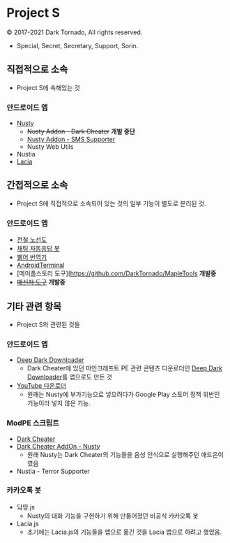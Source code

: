 # Project S
© 2017-2021 Dark Tornado, All rights reserved.
* Special, Secret, Secretary, Support, Sorin.

## 직접적으로 소속
* Project S에 속해있는 것

### 안드로이드 앱
* [Nusty](https://play.google.com/store/apps/details?id=com.darktornado.nusty)
  * ~~Nusty Addon - Dark Cheater~~ **개발 중단**
  * [Nusty Addon - SMS Supporter](https://blog.naver.com/dt3141592/221524480538)
  * Nusty Web Utils
* Nustia
* [Lacia](https://github.com/DarkTornado/Lacia)

## 간접적으로 소속
* Project S에 직접적으로 소속되어 있는 것의 일부 기능이 별도로 분리된 것.

### 안드로이드 앱
* [전철 노선도](https://play.google.com/store/apps/details?id=com.darktornado.metromap)
* [채팅 자동응답 봇](https://play.google.com/store/apps/details?id=com.darktornado.chatbot)
* [뷁어 번역기](https://github.com/DarkTornado/BreakIt-Translator)
* [AndroidTerminal](https://github.com/DarkTornado/AndroidTerminal)
* [메이플스토리 도구](https://github.com/DarkTornado/MapleTools **개발중**
* ~~[메신저 도구](https://github.com/DarkTornado/MessangerUtils)~~ **개발중**

## 기타 관련 항목
* Project S와 관련된 것들

### 안드로이드 앱
* [Deep Dark Downloader](https://play.google.com/store/apps/details?id=com.darktornado.deepdarkdownloader)
  * Dark Cheater에 있던 마인크래프트 PE 관련 콘텐츠 다운로더인 [Deep Dark Downloader](https://blog.naver.com/dt3141592/220775827121)를 앱으로도 만든 것
* [YouTube 다운로더](YouTubeDownloader)
  * 원래는 Nusty에 부가기능으로 넣으려다가 Google Play 스토어 정책 위반인 기능이라 넣지 않은 기능.

### ModPE 스크립트
* [Dark Cheater](https://github.com/DarkTornado/darkCheater)
* [Dark Cheater AddOn - Nusty](https://blog.naver.com/dt3141592/221033063264)
  * 원래 Nusty는 Dark Cheater의 기능들을 음성 인식으로 실행해주던 애드온이였음
* Nustia - Terror Supporter

### 카카오톡 봇
* 닼땅.js
  * Nusty의 대화 기능을 구현하기 위해 만들어졌던 비공식 카카오톡 봇
* Lacia.js
  * 초기에는 Lacia.js의 기능들을 앱으로 옮긴 것을 Lacia 앱으로 하려고 했었음.
